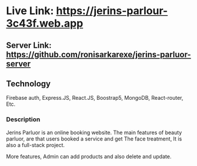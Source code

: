 # Live Link: https://jerins-parlour-3c43f.web.app

## Server Link: https://github.com/ronisarkarexe/jerins-parluor-server

## Technology

Firebase auth, Express.JS, React.JS, Boostrap5, MongoDB, React-router, Etc.

### Description

Jerins Parluor is an online booking website. The main features of beauty parluor, are that users booked a service and get The face treatment, It is also a full-stack project.

More features, Admin can add products and also delete and update.
